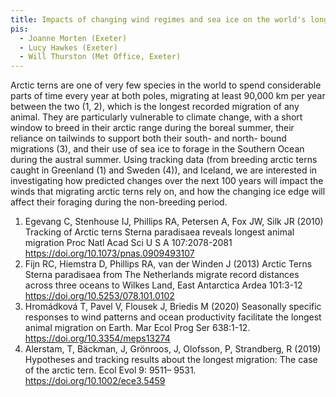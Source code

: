 ```yaml
---
title: Impacts of changing wind regimes and sea ice on the world's longest migrant
pis:
  - Joanne Morten (Exeter)
  - Lucy Hawkes (Exeter)
  - Will Thurston (Met Office, Exeter)
---
```


Arctic terns are one of very few species in the world to spend considerable
parts of time every year at both poles, migrating at least 90,000 km per year
between the two (1, 2), which is the longest recorded migration of any animal.
They are particularly vulnerable to climate change, with a short window to breed
in their arctic range during the boreal summer, their reliance on tailwinds to
support both their south- and north- bound migrations (3), and their use of sea
ice to forage in the Southern Ocean during the austral summer. Using tracking
data (from breeding arctic terns caught in Greenland (1) and Sweden (4)), and
Iceland,  we are interested in investigating how predicted changes over the next
100 years will impact the winds that migrating arctic terns rely on, and how the
changing ice edge will affect their foraging during the non-breeding period.

1. Egevang C, Stenhouse IJ, Phillips RA, Petersen A, Fox JW, Silk JR (2010)
   Tracking of Arctic terns Sterna paradisaea reveals longest animal migration
   Proc Natl Acad Sci U S A 107:2078-2081
   <https://doi.org/10.1073/pnas.0909493107>
2. Fijn RC, Hiemstra D, Phillips RA, van der Winden J (2013) Arctic Terns Sterna
   paradisaea from The Netherlands migrate record distances across three oceans
   to Wilkes Land, East Antarctica Ardea 101:3-12
   <https://doi.org/10.5253/078.101.0102>
3. Hromádková T, Pavel V, Flousek J, Briedis M (2020) Seasonally specific
   responses to wind patterns and ocean productivity facilitate the longest
   animal migration on Earth. Mar Ecol Prog Ser 638:1-12.
   <https://doi.org/10.3354/meps13274>
4. Alerstam, T, Bäckman, J, Grönroos, J, Olofsson, P, Strandberg, R (2019)
   Hypotheses and tracking results about the longest migration: The case of the
   arctic tern. Ecol Evol 9: 9511– 9531. <https://doi.org/10.1002/ece3.5459>
